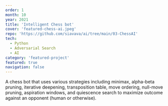 ```yaml
---
order: 1
month: 10
year: 2021
title: 'Intelligent Chess bot'
cover: 'featured-chess-ai.jpeg'
repo: 'https://github.com/siavava/ai/tree/main/03-ChessAI'
tech:
  - Python
  - Adversarial Search
  - AI
category: 'featured-project'
featured: true
navigation: false
---
```


A chess bot that uses various strategies including
<highlight> minimax, alpha-beta pruning, iterative deepening,
transposition table, move ordering, null-move pruning,
aspiration windows, and quiescence search </highlight> to maximize outcome
against an opponent (human or otherwise).
